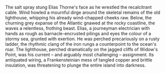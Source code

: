 The salt spray stung Elias Thorne's face as he wrestled the recalcitrant cable.  Wind howled a mournful dirge around the skeletal remains of the old lighthouse, whipping his already wind-chapped cheeks raw.  Below, the churning grey expanse of the Atlantic gnawed at the rocky coastline, the waves a relentless, frothing beast.  Elias, a journeyman electrician with hands as rough as barnacle-encrusted pilings and eyes the colour of a stormy sea, grunted with exertion.  He was perched precariously on a rusty ladder, the rhythmic clang of the iron rungs a counterpoint to the ocean's roar.  The lighthouse, perched dramatically on the jagged cliffs of Widow's Point, was his current – and arguably most challenging – assignment.  Its antiquated wiring, a Frankensteinian mess of tangled copper and brittle insulation, was threatening to plunge the entire island into darkness.
